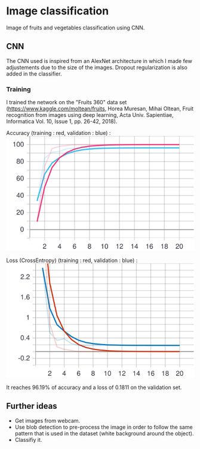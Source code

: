 # Image classification
Image of fruits and vegetables classification using CNN.

## CNN
The CNN used is inspired from an AlexNet architecture in which I made few adjustements due to the size of the images. Dropout regularization is also added in the classifier.

### Training
I trained the network on the "Fruits 360" data set (https://www.kaggle.com/moltean/fruits, Horea Muresan, Mihai Oltean, Fruit recognition from images using deep learning, Acta Univ. Sapientiae, Informatica Vol. 10, Issue 1, pp. 26-42, 2018).

Accuracy (training : red, validation : blue) :
![Alt text](./src/cnn/Accuracy.svg)

Loss (CrossEntropy) (training : red, validation : blue) :
![Alt text](./src/cnn/Loss.svg)


It reaches 96.19% of accuracy and a loss of 0.1811 on the validation set.


## Further ideas
- Get images from webcam.
- Use blob detection to pre-process the image in order to follow the same pattern that is used in the dataset (white background around the object).
- Classifiy it.
